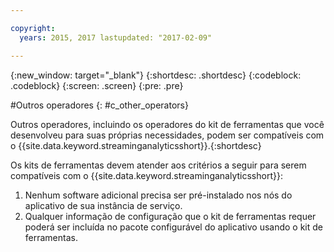 ```yaml
---

copyright:
  years: 2015, 2017 lastupdated: "2017-02-09"

---
```


<!-- Attribute definitions --> 
{:new_window: target="_blank"}
{:shortdesc: .shortdesc}
{:codeblock: .codeblock}
{:screen: .screen}
{:pre: .pre}

#Outros operadores
{: #c_other_operators}

Outros operadores, incluindo os operadores do kit de ferramentas que você desenvolveu para suas próprias necessidades, podem ser compatíveis com o
{{site.data.keyword.streaminganalyticsshort}}.{:shortdesc}

Os kits de ferramentas devem atender aos critérios a seguir para serem compatíveis com o {{site.data.keyword.streaminganalyticsshort}}:

1. Nenhum software adicional precisa ser pré-instalado nos nós do aplicativo de sua instância de serviço.
2. Qualquer informação de configuração que o kit de ferramentas requer poderá ser incluída no pacote configurável do aplicativo usando
o kit de ferramentas.
